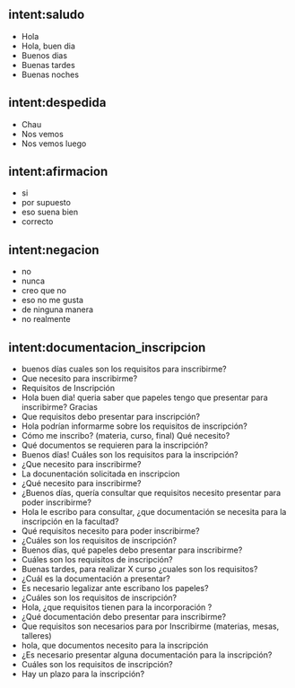## intent:saludo
- Hola
- Hola, buen dia
- Buenos dias
- Buenas tardes
- Buenas noches

## intent:despedida
- Chau
- Nos vemos
- Nos vemos luego

## intent:afirmacion
- si
- por supuesto
- eso suena bien
- correcto

## intent:negacion
- no
- nunca
- creo que no
- eso no me gusta
- de ninguna manera
- no realmente

## intent:documentacion_inscripcion
- buenos días cuales son los requisitos para inscribirme?
- Que necesito para inscribirme?
- Requisitos de Inscripción
- Hola buen dia! queria saber que papeles tengo que presentar para inscribirme? Gracias
- Que requisitos debo presentar para inscripción?
- Hola podrían informarme sobre los requisitos de inscripción?
- Cómo me inscribo? (materia, curso, final) Qué necesito?
- Qué documentos se requieren para la inscripción?
- Buenos días! Cuáles son los requisitos para la inscripción?
- ¿Que necesito para inscribirme?
- La docunentación solicitada en inscripcion
- ¿Qué necesito para inscribirme?
- ¿Buenos días, quería consultar que requisitos necesito presentar para poder inscribirme?
- Hola le escribo para consultar, ¿que documentación se necesita para la inscripción en la facultad?
- Qué requisitos necesito para poder inscribirme?
- ¿Cuáles son los requisitos de inscripción?
- Buenos días, qué papeles debo presentar para inscribirme?
- Cuáles son los requisitos de inscripción?
- Buenas tardes, para realizar X curso ¿cuales son los requisitos?
- ¿Cuál es la documentación a presentar?
- Es necesario legalizar ante escribano los papeles?
- ¿Cuáles son los requisitos de inscripción?
- Hola, ¿que requisitos tienen para la incorporación ?
- ¿Qué documentación debo presentar para inscribirme?
- Que requisitos son necesarios para por Inscribirme (materias, mesas, talleres)
- hola, que documentos necesito para la inscripción
- ¿Es necesario presentar alguna documentación para la inscripción?
- Cuáles son los requisitos de inscripción?
- Hay un plazo para la inscripción?

